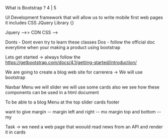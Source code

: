 What is Bootstrap ? 4 | 5

UI Development framework
that will allow us to write mobile first web pages
it includes CSS JQuery Library {}

Jquery -->> CDN
CSS -->

Donts - Dont even try to learn these classes
Dos - follow the official doc everytime when your making a product using bootstrap

Lets get started -> always follow the https://getbootstrap.com/docs/4.1/getting-started/introduction/

We are going to create a blog web site for carrerera ->
We will use bootstrap

Navbar Menu
we will slider
we will use some cards
also we see how these components can be used in a html document

To be able to a blog
Menu at the top
slider
cards
footer

want to give margin --
margin left and right -- mx
margin top and bottom -- my

Task -> we need a web page that woould read news from an API and render it in cards
